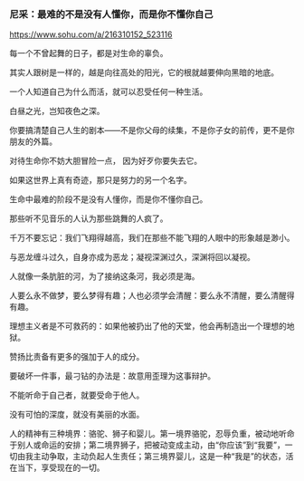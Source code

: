 ### 尼采：最难的不是没有人懂你，而是你不懂你自己
https://www.sohu.com/a/216310152_523116

每一个不曾起舞的日子，都是对生命的辜负。

其实人跟树是一样的，越是向往高处的阳光，它的根就越要伸向黑暗的地底。

一个人知道自己为什么而活，就可以忍受任何一种生活。

白昼之光，岂知夜色之深。

你要搞清楚自己人生的剧本——不是你父母的续集，不是你子女的前传，更不是你朋友的外篇。

对待生命你不妨大胆冒险一点， 因为好歹你要失去它。

如果这世界上真有奇迹，那只是努力的另一个名字。

生命中最难的阶段不是没有人懂你，而是你不懂你自己。

那些听不见音乐的人认为那些跳舞的人疯了。

千万不要忘记：我们飞翔得越高，我们在那些不能飞翔的人眼中的形象越是渺小。

与恶龙缠斗过久，自身亦成为恶龙；凝视深渊过久，深渊将回以凝视。

人就像一条肮脏的河，为了接纳这条河，我必须是海。

人要么永不做梦，要么梦得有趣；人也必须学会清醒：要么永不清醒，要么清醒得有趣。

理想主义者是不可救药的：如果他被扔出了他的天堂，他会再制造出一个理想的地狱。

赞扬比责备有更多的强加于人的成分。

要破坏一件事，最刁钻的办法是：故意用歪理为这事辩护。

不能听命于自己者，就要受命于他人。

没有可怕的深度，就没有美丽的水面。

人的精神有三种境界：骆驼、狮子和婴儿。第一境界骆驼，忍辱负重，被动地听命于别人或命运的安排；第二境界狮子，把被动变成主动，由“你应该”到“我要”，一切由我主动争取，主动负起人生责任；第三境界婴儿，这是一种“我是”的状态，活在当下，享受现在的一切。
